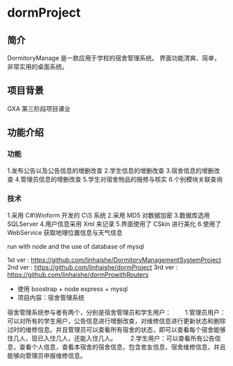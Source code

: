 # dormProject

## 简介

DormitoryManage 是一款应用于学校的宿舍管理系统。
界面功能清爽、简单，非常实用的桌面系统。

## 项目背景

GXA 第三阶段项目课业

## 功能介绍

### 功能

1.发布公告以及公告信息的增删改查 2.学生信息的增删改查 3.宿舍信息的增删改查 4.管理员信息的增删改查 5.学生对宿舍物品的报修与核实 6.个别模块关联查询

### 技术

1.采用 C#\Winform 开发的 C\S 系统 2.采用 MD5 对数据加密 3.数据库选用 SQLServer 4.用户信息采用 Xml 来记录 5.界面使用了 CSkin 进行美化 6.使用了 WebService 获取地理位置信息与天气信息

run with node and the use of database of mysql

1st ver : https://github.com/linhaishe/DormitoryManagementSystemProject
2nd ver : https://github.com/linhaishe/dormProject
3rd ver : https://github.com/linhaishe/dormProwithRouters

- 使用 boostrap + node express + mysql
- 项目内容：宿舍管理系统

宿舍管理系统参与者有两个，分别是宿舍管理员和学生用户：
  1.管理员用户：可以对所有的学生用户，公告信息进行增删改查，对维修信息进行更新状态和删除过时的维修信息。并且管理员可以查看所有宿舍的状态，即可以查看每个宿舍能够住几人，现已入住几人，还能入住几人。
  2.学生用户：可以查看所有公告信息，查看个人信息，查看本宿舍的宿舍信息，包含舍友信息，宿舍维修信息，并且能够向管理员申报维修信息。
